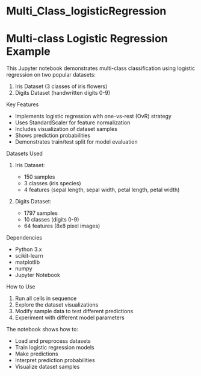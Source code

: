 # Multi_Class_logisticRegression 
# Multi-class Logistic Regression Example

This Jupyter notebook demonstrates multi-class classification using logistic regression on two popular datasets:
1. Iris Dataset (3 classes of iris flowers)
2. Digits Dataset (handwritten digits 0-9)

 Key Features
- Implements logistic regression with one-vs-rest (OvR) strategy
- Uses StandardScaler for feature normalization
- Includes visualization of dataset samples
- Shows prediction probabilities
- Demonstrates train/test split for model evaluation

 Datasets Used
1. Iris Dataset:
   - 150 samples
   - 3 classes (iris species)
   - 4 features (sepal length, sepal width, petal length, petal width)

2. Digits Dataset:
   - 1797 samples
   - 10 classes (digits 0-9)
   - 64 features (8x8 pixel images)

Dependencies
- Python 3.x
- scikit-learn
- matplotlib
- numpy
- Jupyter Notebook

How to Use
1. Run all cells in sequence
2. Explore the dataset visualizations
3. Modify sample data to test different predictions
4. Experiment with different model parameters

The notebook shows how to:
- Load and preprocess datasets
- Train logistic regression models
- Make predictions
- Interpret prediction probabilities
- Visualize dataset samples
